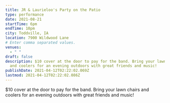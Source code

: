 ```yaml
---
title: JR & Laurieloo's Party on the Patio
type: performance
date: 2021-08-21
startTime: 6pm
endTime: 10pm
city: Toddville, IA
location: 7900 Wildwood Lane
# Enter comma separated values.
venues:
  - " "
draft: false
description: $10 cover at the door to pay for the band. Bring your lawn chairs
  and coolers for an evening outdoors with great friends and music!
publishDate: 2021-04-12T02:22:02.069Z
lastmod: 2021-04-12T02:22:02.086Z
---
```

<!--StartFragment-->

$10 cover at the door to pay for the band. Bring your lawn chairs and coolers for an evening outdoors with great friends and music!

<!--EndFragment-->

![]()
